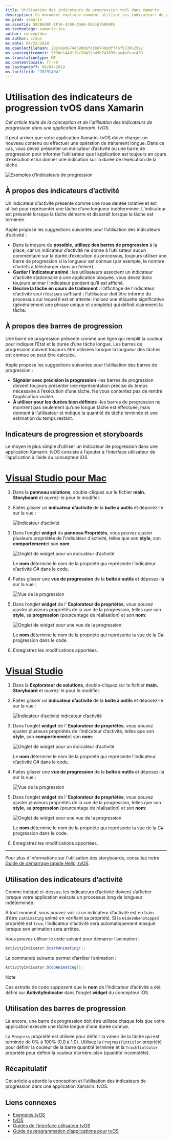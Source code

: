 ```yaml
---
title: Utilisation des indicateurs de progression tvOS dans Xamarin
description: Ce document explique comment utiliser les indicateurs de progression dans une application tvOS créée avec Xamarin. Il traite des barres de progression et des indicateurs d’activité.
ms.prod: xamarin
ms.assetid: 582B6D0C-1F16-4299-A9A6-5651E76009FE
ms.technology: xamarin-ios
author: conceptdev
ms.author: crdun
ms.date: 04/25/2018
ms.openlocfilehash: 202ce8d674a39b06fd1b07460dff4bf573062592
ms.sourcegitcommit: 933de144d1fbe7d412e49b743839cae4bfcac439
ms.translationtype: MT
ms.contentlocale: fr-FR
ms.lasthandoff: 09/04/2019
ms.locfileid: "70291404"
---
```

# <a name="working-with-tvos-progress-indicators-in-xamarin"></a>Utilisation des indicateurs de progression tvOS dans Xamarin

_Cet article traite de la conception et de l’utilisation des indicateurs de progression dans une application Xamarin. tvOS._

Il peut arriver que votre application Xamarin. tvOS doive charger un nouveau contenu ou effectuer une opération de traitement longue. Dans ce cas, vous devez présenter un indicateur d’activité ou une barre de progression pour informer l’utilisateur que l’application est toujours en cours d’exécution et lui donner une indication sur la durée de l’exécution de la tâche.

![Exemples d’indicateurs de progression](progress-indicators-images/intro01.png "Exemples d’indicateurs de progression")

## <a name="about-activity-indicators"></a>À propos des indicateurs d’activité

Un indicateur d’activité présente comme une roue dentée rotative et est utilisé pour représenter une tâche d’une longueur indéterminée. L’indicateur est présenté lorsque la tâche démarre et disparaît lorsque la tâche est terminée.

Apple propose les suggestions suivantes pour l’utilisation des indicateurs d’activité :

- Dans la mesure du **possible, utilisez des barres de progression** à la place, car un indicateur d’activité ne donne à l’utilisateur aucun commentaire sur la durée d’exécution du processus, toujours utiliser une barre de progression si la longueur est connue (par exemple, le nombre d’octets à télécharger dans un fichier).
- **Garder l’indicateur animé** : les utilisateurs associent un indicateur d’activité stationnaire à une application bloquée. vous devez donc toujours animer l’indicateur pendant qu’il est affiché.
- **Décrire la tâche en cours de traitement** : l’affichage de l’indicateur d’activité seul n’est pas suffisant ; l’utilisateur doit être informé du processus sur lequel il est en attente. Incluez une étiquette significative (généralement une phrase unique et complète) qui définit clairement la tâche.

## <a name="about-progress-bars"></a>À propos des barres de progression

Une barre de progression présente comme une ligne qui remplit la couleur pour indiquer l’État et la durée d’une tâche longue. Les barres de progression doivent toujours être utilisées lorsque la longueur des tâches est connue ou peut être calculée.

Apple propose les suggestions suivantes pour l’utilisation des barres de progression :

- **Signaler avec précision la progression** -les barres de progression doivent toujours présenter une représentation précise du temps nécessaire à l’exécution d’une tâche. Ne vous contentez pas de rendre l’application visible.
- **À utiliser pour les durées bien définies** -les barres de progression ne montrent pas seulement qu’une longue tâche est effectuée, mais donnent à l’utilisateur et indique la quantité de tâche terminée et une estimation du temps restant.

## <a name="progress-indicators-and-storyboards"></a>Indicateurs de progression et storyboards

Le moyen le plus simple d’utiliser un indicateur de progression dans une application Xamarin. tvOS consiste à l’ajouter à l’interface utilisateur de l’application à l’aide du concepteur iOS.

# <a name="visual-studio-for-mactabmacos"></a>[Visual Studio pour Mac](#tab/macos)

1. Dans la **panneau solutions**, double-cliquez sur le fichier **main. Storyboard** et ouvrez-le pour le modifier.

2. Faites glisser un **indicateur d’activité** de la **boîte à outils** et déposez-le sur la vue : 

    ![Indicateur d’activité](progress-indicators-images/activity01.png "Indicateur d’activité")

3. Dans l’onglet **widget** du **panneau Propriétés**, vous pouvez ajuster plusieurs propriétés de l’indicateur d’activité, telles que son **style**, son **comportement**et son **nom**: 

    ![Onglet de widget pour un indicateur d’activité](progress-indicators-images/activity02.png "Onglet de widget pour un indicateur d’activité")
    
    Le **nom** détermine le nom de la propriété qui représente l’indicateur d’activité C# dans le code.

4. Faites glisser une **vue de progression** de la **boîte à outils** et déposez-la sur la vue : 

    ![Vue de la progression](progress-indicators-images/activity03.png "Vue de la progression")

5. Dans l’onglet **widget** de l' **Explorateur de propriétés**, vous pouvez ajuster plusieurs propriétés de la vue de la progression, telles que son **style**, sa **progression** (pourcentage de réalisation) et son **nom**: 

    ![Onglet de widget pour une vue de la progression](progress-indicators-images/activity04.png "Onglet de widget pour une vue de la progression")
    
    Le **nom** détermine le nom de la propriété qui représente la vue de la C# progression dans le code.

6. Enregistrez les modifications apportées.

# <a name="visual-studiotabwindows"></a>[Visual Studio](#tab/windows)

1. Dans la **Explorateur de solutions**, double-cliquez sur le fichier **main. Storyboard** et ouvrez-le pour le modifier.

2. Faites glisser un **indicateur d’activité** de la **boîte à outils** et déposez-le sur la vue : 

    ![](progress-indicators-images/activity01-vs.png
    "Indicateur d’activité indicateur d’activité")

3. Dans l’onglet **widget** de l' **Explorateur de propriétés**, vous pouvez ajuster plusieurs propriétés de l’indicateur d’activité, telles que son **style**, son **comportement**et son **nom**: 

    ![Onglet de widget pour un indicateur d’activité](progress-indicators-images/activity02-vs.png "Onglet de widget pour un indicateur d’activité")

    Le **nom** détermine le nom de la propriété qui représente l’indicateur d’activité C# dans le code.

4. Faites glisser une **vue de progression** de la **boîte à outils** et déposez-la sur la vue : 

   ![Vue de la progression](progress-indicators-images/activity03-vs.png "Vue de la progression")

5. Dans l’onglet **widget** de l' **Explorateur de propriétés**, vous pouvez ajuster plusieurs propriétés de la vue de la progression, telles que son **style**, sa **progression** (pourcentage de réalisation) et son **nom**: 

    ![Onglet de widget pour une vue de la progression](progress-indicators-images/activity04-vs.png "Onglet de widget pour une vue de la progression")
    
    Le **nom** détermine le nom de la propriété qui représente la vue de la C# progression dans le code.

6. Enregistrez les modifications apportées.

-----

Pour plus d’informations sur l’utilisation des storyboards, consultez notre [Guide de démarrage rapide Hello, tvOS](~/ios/tvos/get-started/hello-tvos.md). 

## <a name="working-with-activity-indicators"></a>Utilisation des indicateurs d’activité

Comme indiqué ci-dessus, les indicateurs d’activité doivent s’afficher lorsque votre application exécute un processus long de longueur indéterminée.

À tout moment, vous pouvez voir si un indicateur d’activité est en train d’être `IsAnimating` animé en vérifiant sa propriété. Si la `HidesWhenStopped` propriété est `true`, l’indicateur d’activité sera automatiquement masqué lorsque son animation sera arrêtée.

Vous pouvez utiliser le code suivant pour démarrer l’animation : 

```csharp
ActivityIndicator.StartAnimating();
```

La commande suivante permet d’arrêter l’animation :

```csharp
ActivityIndicator.StopAnimating();
```

> [!NOTE]
> Ces extraits de code supposent que le **nom** de l’indicateur d’activité a été défini sur **ActivityIndicator** dans l’onglet **widget** du concepteur iOS.

## <a name="working-with-progress-bars"></a>Utilisation des barres de progression

Là encore, une barre de progression doit être utilisée chaque fois que votre application exécute une tâche longue d’une durée connue. 

La `Progress` propriété est utilisée pour définir la valeur de la tâche qui est terminée de 0% à 100% (0,0 à 1,0). Utilisez la `ProgressTintColor` propriété pour définir la couleur de la barre quantité terminée et la `TrackTintColor` propriété pour définir la couleur d’arrière-plan (quantité incomplète).

## <a name="summary"></a>Récapitulatif

Cet article a abordé la conception et l’utilisation des indicateurs de progression dans une application Xamarin. tvOS.

## <a name="related-links"></a>Liens connexes

- [Exemples tvOS](https://docs.microsoft.com/samples/browse/?products=xamarin&term=Xamarin.iOS+tvOS)
- [tvOS](https://developer.apple.com/tvos/)
- [Guides de l’interface utilisateur tvOS](https://developer.apple.com/tvos/human-interface-guidelines/)
- [Guide de programmation d’applications pour tvOS](https://developer.apple.com/library/prerelease/tvos/documentation/General/Conceptual/AppleTV_PG/)
